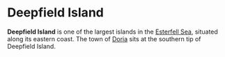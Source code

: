 # Deepfield Island

**Deepfield Island** is one of the largest islands in the [Esterfell Sea](esterfell-sea.md), situated along its eastern coast. The town of [Doria](../../../../ch-2-people-of-mote/societies/esterfell-accord/doria.md) sits at the southern tip of Deepfield Island.
